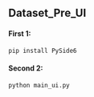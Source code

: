## Dataset_Pre_UI

#### First 1:
```
pip install PySide6
```

#### Second 2:
```
python main_ui.py
```
